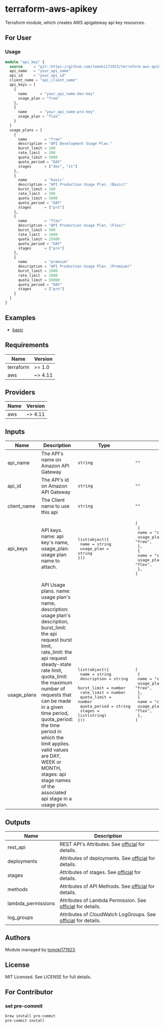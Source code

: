 # terraform-aws-apikey

Terraform module, which creates AWS apigateway api key resources.

## For User

### Usage

```terraform
module "api_key" {
  source     = "git::https://github.com/tomoki171923/terraform-aws-apikey.git?ref=v0.1.0"
  api_name   = "your_api_name"
  api_id     = "your_api_id"
  client_name = "api_client_name"
  api_keys = [
    {
      name      = "your_api_name-dev-key"
      usage_plan = "free"
    },
    {
      name      = "your_api_name-pro-key"
      usage_plan = "flex"
    }
  ]
  usage_plans = [
    {
      name        = "free"
      description = "API Development Usage Plan."
      burst_limit = 100
      rate_limit  = 200
      quota_limit = 5000
      quota_period = "DAY"
      stages      = ["dev", "st"]
    },
    {
      name        = "basic"
      description = "API Production Usage Plan. (Basic)"
      burst_limit = 100
      rate_limit  = 200
      quota_limit = 5000
      quota_period = "DAY"
      stages      = ["pro"]
    },
    {
      name        = "flex"
      description = "API Production Usage Plan. (Flex)"
      burst_limit = 500
      rate_limit  = 1000
      quota_limit = 25000
      quota_period = "DAY"
      stages      = ["pro"]
    },
    {
      name        = "premium"
      description = "API Production Usage Plan. (Premium)"
      burst_limit = 1000
      rate_limit  = 2000
      quota_limit = 50000
      quota_period = "DAY"
      stages      = ["pro"]
    }
  ]
}
```

## Examples

* [basic](https://github.com/tomoki171923/terraform-aws-apikey/tree/main/examples/basic/)

## Requirements

| Name      | Version |
| --------- | ------- |
| terraform | >= 1.0  |
| aws       | ~> 4.11 |

## Providers

| Name | Version |
| ---- | ------- |
| aws  | ~> 4.11 |

## Inputs

| Name        | Description                                                                                                                                                                                                                                                                                                                                                                                                                              | Type                                                                                                                                                                                                     | Default                                                                                                                                                           | Required |
| ----------- | ---------------------------------------------------------------------------------------------------------------------------------------------------------------------------------------------------------------------------------------------------------------------------------------------------------------------------------------------------------------------------------------------------------------------------------------- | -------------------------------------------------------------------------------------------------------------------------------------------------------------------------------------------------------- | ----------------------------------------------------------------------------------------------------------------------------------------------------------------- | :------: |
| api_name    | The API's name on Amazon API Gateway                                                                                                                                                                                                                                                                                                                                                                                                     | `string` | `""` |   yes    |
| api_id      | The API's id on Amazon API Gateway                                                                                                                                                                                                                                                                                                                                                                                                       | `string` | `""` |   yes    |
| client_name | The Client name to use this api                                                                                                                                                                                                                                                                                                                                                                                                          | `string` | `""` |   yes    |
| api_keys    | API keys. name: api key's name, usage_plan: usage plan name to attach.                                                                                                                                                                                                                                                                                                                                                                   | <pre>list(object({<br> name = string<br> usage_plan = string<br>}))</pre>                                                                                                                                | <pre>[<br> {<br> name = "client-a-dev-key", <br> usage_plan = "free", <br> }, <br> {<br> name = "client-a-pro-key", <br> usage_plan = "flex", <br> }, <br>]</pre> |    no    |
| usage_plans | API Usage plans. name: usage plan's name, description: usage plan's description, burst_limit: the api request burst limit, rate_limit: the api request steady-state rate limit, quota_limit: the maximum number of requests that can be made in a given time period, quota_period: the time period in which the limit applies. valid values are DAY, WEEK or MONTH, stages: api stage names of the associated api stage in a usage plan. | <pre>list(object({<br> name = string<br> description = string<br> burst_limit = number<br> rate_limit = number<br> quota_limit = number<br> quota_period = string<br> stages = list(string)<br>}))</pre> | <pre>[<br> {<br> name = "client-a-dev-key", <br> usage_plan = "free", <br> }, <br> {<br> name = "client-a-pro-key", <br> usage_plan = "flex", <br> }, <br>]</pre> |    no    |

## Outputs

| Name               | Description                                                                                                                                                               |
| ------------------ | ------------------------------------------------------------------------------------------------------------------------------------------------------------------------- |
| rest_api           | REST API's Attributes. See [official](https://registry.terraform.io/providers/hashicorp/aws/latest/docs/resources/api_gateway_rest_api#attributes-reference) for details. |
| deployments        | Attributes of deployments. See [official](https://registry.terraform.io/providers/hashicorp/aws/latest/docs/resources/api_gateway_deployment) for details.                |
| stages             | Attributes of stages. See [official](https://registry.terraform.io/providers/hashicorp/aws/latest/docs/resources/api_gateway_stage) for details.                          |
| methods            | Attributes of API Methods. See [official](https://registry.terraform.io/providers/hashicorp/aws/latest/docs/resources/api_gateway_method_settings) for details.           |
| lambda_permissions | Attributes of Lambda Permission. See [official](https://registry.terraform.io/providers/hashicorp/aws/latest/docs/resources/lambda_permission) for details.               |
| log_groups         | Attributes of CloudWatch LogGroups. See [official](https://registry.terraform.io/providers/hashicorp/aws/latest/docs/resources/cloudwatch_log_group) for details.         |

## Authors

Module managed by [tomoki171923](https://github.com/tomoki171923).

## License

MIT Licensed. See LICENSE for full details.

## For Contributor

### set pre-commit

```bash
brew install pre-commit
pre-commit install
```
